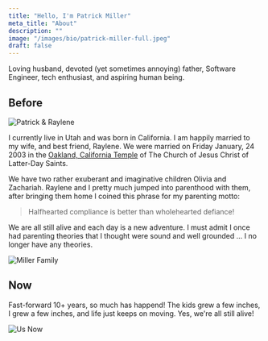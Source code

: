 ```yaml
---
title: "Hello, I'm Patrick Miller"
meta_title: "About"
description: ""
image: "/images/bio/patrick-miller-full.jpeg"
draft: false
---
```


Loving husband, devoted (yet sometimes annoying) father, Software Engineer, tech enthusiast, and aspiring human being.

## Before

![Patrick &amp; Raylene](/images/2008/12/dsc_9131_edited-1-modified11-300x199.jpg)

I currently live in Utah and was born in California. I am happily married to my wife, and best friend, Raylene. We were married on Friday January, 24 2003 in the [Oakland, California Temple](https://www.churchofjesuschrist.org/temples/details/oakland-california-temple) of The Church of Jesus Christ of Latter-Day Saints.

We have two rather exuberant and imaginative children Olivia and Zachariah. Raylene and I pretty much jumped into parenthood with them, after bringing them home I coined this phrase for my parenting motto:

> Halfhearted compliance is better than wholehearted defiance!

We are all still alive and each day is a new adventure. I must admit I once had parenting theories that I thought were sound and well grounded ... I no longer have any theories. <i class="fa-regular fa-face-smile-wink"></i>

![Miller Family](/images/2008/12/MG_4498-Edit-e1298532514844-265x300.jpg)

## Now

Fast-forward 10+ years, so much has happend! The kids grew a few inches, I grew a few inches, and life just keeps on moving. Yes, we're all still alive!

![Us Now](/images/2023/03/millers-now.jpg)
